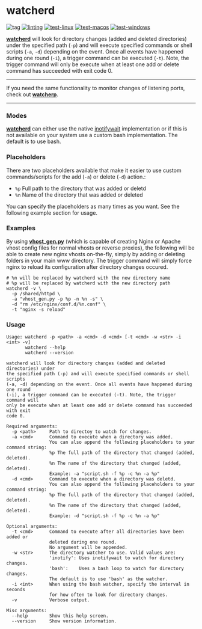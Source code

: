# watcherd

![tag](https://img.shields.io/github/v/tag/devilbox/watcherd.svg?colorB=orange&sort=semver)
[![linting](https://github.com/devilbox/watcherd/workflows/linting/badge.svg)](https://github.com/devilbox/watcherd/actions?query=workflow%3Alinting)
[![test-linux](https://github.com/devilbox/watcherd/workflows/test-linux/badge.svg)](https://github.com/devilbox/watcherd/actions?query=workflow%3Atest-linux)
[![test-macos](https://github.com/devilbox/watcherd/workflows/test-macos/badge.svg)](https://github.com/devilbox/watcherd/actions?query=workflow%3Atest-macos)
[![test-windows](https://github.com/devilbox/watcherd/workflows/test-windows/badge.svg)](https://github.com/devilbox/watcherd/actions?query=workflow%3Atest-windows)


**[watcherd](https://github.com/devilbox/watcherd/blob/master/bin/watcherd)** will look for directory changes (added and deleted directories) under the specified path (`-p`) and will execute specified commands or shell scripts (`-a`, `-d`) depending on the event.
Once all events have happened during one round (`-i`), a trigger command can be executed (`-t`).
Note, the trigger command will only be execute when at least one add or delete command has succeeded with exit code 0.

---

If you need the same functionality to monitor changes of listening ports, check out **[watcherp](https://github.com/devilbox/watcherp)**.

---

### Modes

**[watcherd](https://github.com/devilbox/watcherd/blob/master/bin/watcherd)** can either use the native [inotifywait](https://linux.die.net/man/1/inotifywait) implementation or if this is not available on your system use a custom bash implementation. The default is to use bash.

### Placeholders

There are two placeholders available that make it easier to use custom commands/scripts for the add (`-a`) or delete (`-d`) action.:

* `%p` Full path to the directory that was added or deletd
* `%n` Name of the directory that was added or deleted

You can specify the placeholders as many times as you want. See the following example section for usage.

### Examples

By using **[vhost_gen.py](https://github.com/devilbox/vhost-gen)** (which is capable of creating Nginx or Apache vhost config files for normal vhosts or reverse proxies), the following will be able to create new nginx vhosts on-the-fly, simply by adding or deleting folders in your main www directory. The trigger command will simply force nginx to reload its configuration after directory changes occured.

```shell
# %n will be replaced by watcherd with the new directory name
# %p will be replaced by watcherd with the new directory path
watcherd -v \
  -p /shared/httpd \
  -a "vhost_gen.py -p %p -n %n -s" \
  -d "rm /etc/nginx/conf.d/%n.conf" \
  -t "nginx -s reload"
```

### Usage

```shell
Usage: watcherd -p <path> -a <cmd> -d <cmd> [-t <cmd> -w <str> -i <int> -v]
       watcherd --help
       watcherd --version

watcherd will look for directory changes (added and deleted directories) under
the specified path (-p) and will execute specified commands or shell scripts
(-a, -d) depending on the event. Once all events have happened during one round
(-i), a trigger command can be executed (-t). Note, the trigger command will
only be execute when at least one add or delete command has succeeded with exit
code 0.

Required arguments:
  -p <path>     Path to directoy to watch for changes.
  -a <cmd>      Command to execute when a directory was added.
                You can also append the following placeholders to your command string:
                %p The full path of the directory that changed (added, deleted).
                %n The name of the directory that changed (added, deleted).
                Example: -a "script.sh -f %p -c %n -a %p"
  -d <cmd>      Command to execute when a directory was deletd.
                You can also append the following placeholders to your command string:
                %p The full path of the directory that changed (added, deleted).
                %n The name of the directory that changed (added, deleted).
                Example: -d "script.sh -f %p -c %n -a %p"

Optional arguments:
  -t <cmd>      Command to execute after all directories have been added or
                deleted during one round.
                No argument will be appended.
  -w <str>      The directory watcher to use. Valid values are:
                'inotify': Uses inotifywait to watch for directory changes.
                'bash':    Uses a bash loop to watch for directory changes.
                The default is to use 'bash' as the watcher.
  -i <int>      When using the bash watcher, specify the interval in seconds
                for how often to look for directory changes.
  -v            Verbose output.

Misc arguments:
  --help        Show this help screen.
  --version     Show version information.
```

